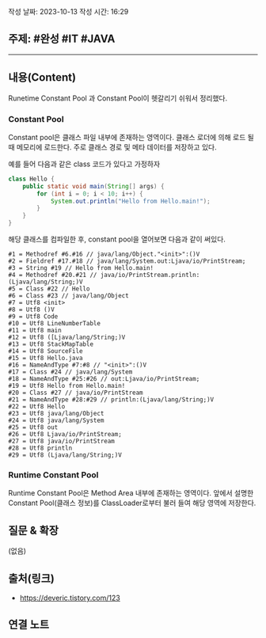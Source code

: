 작성 날짜: 2023-10-13
작성 시간: 16:29

## 주제: #완성  #IT #JAVA 

----
## 내용(Content)
Runetime Constant Pool 과 Constant Pool이 헷갈리기 쉬워서 정리했다.

### Constant Pool
Constant pool은 클래스 파일 내부에 존재하는 영역이다. 클래스 로더에 의해 로드 될 때 메모리에 로드한다. 주로 클래스 경로 및 메타 데이터를 저장하고 있다.

예를 들어 다음과 같은 class 코드가 있다고 가정하자
```java
class Hello {
	public static void main(String[] args) {
		for (int i = 0; i < 10; i++) {
			System.out.println("Hello from Hello.main!");
		}
	}
}
```

해당 클래스를 컴파일한 후, constant pool을 열어보면 다음과 같이 써있다.

```text
#1 = Methodref #6.#16 // java/lang/Object."<init>":()V
#2 = Fieldref #17.#18 // java/lang/System.out:Ljava/io/PrintStream;
#3 = String #19 // Hello from Hello.main! 
#4 = Methodref #20.#21 // java/io/PrintStream.println:(Ljava/lang/String;)V 
#5 = Class #22 // Hello
#6 = Class #23 // java/lang/Object 
#7 = Utf8 <init> 
#8 = Utf8 ()V 
#9 = Utf8 Code
#10 = Utf8 LineNumberTable
#11 = Utf8 main
#12 = Utf8 ([Ljava/lang/String;)V 
#13 = Utf8 StackMapTable 
#14 = Utf8 SourceFile 
#15 = Utf8 Hello.java 
#16 = NameAndType #7:#8 // "<init>":()V 
#17 = Class #24 // java/lang/System 
#18 = NameAndType #25:#26 // out:Ljava/io/PrintStream;
#19 = Utf8 Hello from Hello.main! 
#20 = Class #27 // java/io/PrintStream 
#21 = NameAndType #28:#29 // println:(Ljava/lang/String;)V
#22 = Utf8 Hello
#23 = Utf8 java/lang/Object 
#24 = Utf8 java/lang/System 
#25 = Utf8 out 
#26 = Utf8 Ljava/io/PrintStream; 
#27 = Utf8 java/io/PrintStream
#28 = Utf8 println 
#29 = Utf8 (Ljava/lang/String;)V
```


### Runtime Constant Pool

Runtime Constant Pool은 Method Area 내부에 존재하는 영역이다. 앞에서 설명한 Constant Pool(클래스 정보)를 ClassLoader로부터 불러 들여 해당 영역에 저장한다.

## 질문 & 확장

(없음)

## 출처(링크)
- https://deveric.tistory.com/123

## 연결 노트










